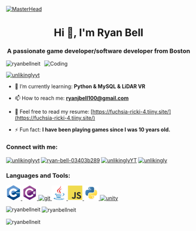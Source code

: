 [![MasterHead](https://i.imgur.com/5qGnAHV.gif)](https://RyanBellNEIT.github.io)
<h1 align="center">Hi 👋, I'm Ryan Bell</h1>
<h3 align="center">A passionate game developer/software developer from Boston</h3>
<img align="right" alt="Coding" width="400" src="https://i.pinimg.com/originals/2e/61/44/2e61441e3daca5efa2fceaeda4745b93.gif">

<p align="left"> <img src="https://komarev.com/ghpvc/?username=ryanbellneit&label=Profile%20views&color=0e75b6&style=flat" alt="ryanbellneit" /> </p>

<p align="left"> <a href="https://twitter.com/unlikinglyyt" target="blank"><img src="https://img.shields.io/twitter/follow/unlikinglyyt?logo=twitter&style=for-the-badge" alt="unlikinglyyt" /></a> </p>

- 🌱 I’m currently learning: **Python & MySQL & LiDAR VR**

- 📫 How to reach me: **ryanjbell100@gmail.com**

- 📄 Feel free to read my resume: [https://fuchsia-ricki-4.tiiny.site/](https://fuchsia-ricki-4.tiiny.site/)

- ⚡ Fun fact: **I have been playing games since I was 10 years old.**

<h3 align="left">Connect with me:</h3>
<p align="left">
<a href="https://twitter.com/unlikinglyyt" target="blank"><img align="center" src="https://raw.githubusercontent.com/rahuldkjain/github-profile-readme-generator/master/src/images/icons/Social/twitter.svg" alt="unlikinglyyt" height="30" width="40" /></a>
<a href="https://linkedin.com/in/ryan-bell-03403b289" target="blank"><img align="center" src="https://raw.githubusercontent.com/rahuldkjain/github-profile-readme-generator/master/src/images/icons/Social/linked-in-alt.svg" alt="ryan-bell-03403b289" height="30" width="40" /></a>
<a href="https://www.youtube.com/channel/UCdsqxe3d6qrp0eQ_m4UsWG" target="blank"><img align="center" src="https://raw.githubusercontent.com/rahuldkjain/github-profile-readme-generator/master/src/images/icons/Social/youtube.svg" alt="unlikinglyYT" height="30" width="40" /></a>
<a href="https://www.leetcode.com/unlikingly" target="blank"><img align="center" src="https://raw.githubusercontent.com/rahuldkjain/github-profile-readme-generator/master/src/images/icons/Social/leet-code.svg" alt="unlikingly" height="30" width="40" /></a>
</p>

<h3 align="left">Languages and Tools:</h3>
<p align="left"> <a href="https://www.w3schools.com/cpp/" target="_blank" rel="noreferrer"> <img src="https://raw.githubusercontent.com/devicons/devicon/master/icons/cplusplus/cplusplus-original.svg" alt="cplusplus" width="40" height="40"/> </a> <a href="https://www.w3schools.com/cs/" target="_blank" rel="noreferrer"> <img src="https://raw.githubusercontent.com/devicons/devicon/master/icons/csharp/csharp-original.svg" alt="csharp" width="40" height="40"/> </a> <a href="https://git-scm.com/" target="_blank" rel="noreferrer"> <img src="https://www.vectorlogo.zone/logos/git-scm/git-scm-icon.svg" alt="git" width="40" height="40"/> </a> <a href="https://www.java.com" target="_blank" rel="noreferrer"> <img src="https://raw.githubusercontent.com/devicons/devicon/master/icons/java/java-original.svg" alt="java" width="40" height="40"/> </a> <a href="https://developer.mozilla.org/en-US/docs/Web/JavaScript" target="_blank" rel="noreferrer"> <img src="https://raw.githubusercontent.com/devicons/devicon/master/icons/javascript/javascript-original.svg" alt="javascript" width="40" height="40"/> </a> <a href="https://www.python.org" target="_blank" rel="noreferrer"> <img src="https://raw.githubusercontent.com/devicons/devicon/master/icons/python/python-original.svg" alt="python" width="40" height="40"/> </a> <a href="https://unity.com/" target="_blank" rel="noreferrer"> <img src="https://www.vectorlogo.zone/logos/unity3d/unity3d-icon.svg" alt="unity" width="40" height="40"/> </a> </p>

<p><img align="left" src="https://github-readme-stats.vercel.app/api/top-langs?username=ryanbellneit&show_icons=true&locale=en&layout=compact" alt="ryanbellneit" /></p>

<p>&nbsp;<img align="center" src="https://github-readme-stats.vercel.app/api?username=ryanbellneit&show_icons=true&locale=en" alt="ryanbellneit" /></p>

<p><img align="center" src="https://github-readme-streak-stats.herokuapp.com/?user=ryanbellneit&" alt="ryanbellneit" /></p>
